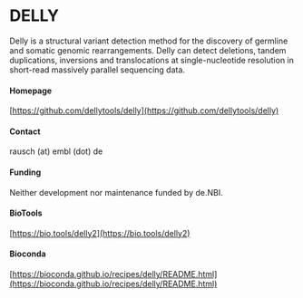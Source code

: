 # DELLY
Delly is a structural variant detection method for the discovery of germline and somatic genomic rearrangements. Delly can detect deletions, tandem duplications, inversions and translocations at single-nucleotide resolution in short-read massively parallel sequencing data.

#### Homepage
[https://github.com/dellytools/delly](https://github.com/dellytools/delly)

#### Contact
rausch (at) embl (dot) de

#### Funding
Neither development nor maintenance funded by de.NBI.

#### BioTools
[https://bio.tools/delly2](https://bio.tools/delly2)

#### Bioconda
[https://bioconda.github.io/recipes/delly/README.html](https://bioconda.github.io/recipes/delly/README.html)

